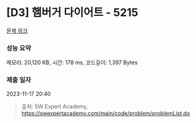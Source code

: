 # [D3] 햄버거 다이어트 - 5215 

[문제 링크](https://swexpertacademy.com/main/code/problem/problemDetail.do?contestProbId=AWT-lPB6dHUDFAVT) 

### 성능 요약

메모리: 20,120 KB, 시간: 178 ms, 코드길이: 1,397 Bytes

### 제출 일자

2023-11-17 20:40



> 출처: SW Expert Academy, https://swexpertacademy.com/main/code/problem/problemList.do